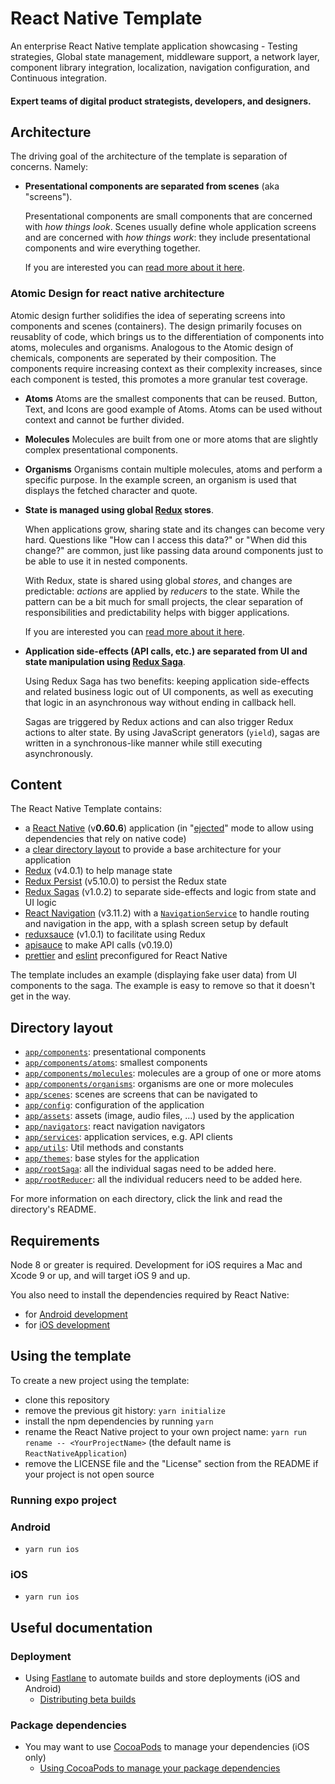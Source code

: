 <div>
  <p>
    <h1 align="left">React Native Template
    </h1>
  </p>

  <p>
An enterprise React Native template application showcasing - Testing strategies, Global state management, middleware support, a network layer, component library integration, localization, navigation configuration, and Continuous integration.
  </p>
  <p>
    <h4>
      Expert teams of digital product strategists, developers, and designers.
    </h4>
  </p>
</div>

## Architecture

The driving goal of the architecture of the template is separation of concerns. Namely:

- **Presentational components are separated from scenes** (aka "screens").

    Presentational components are small components that are concerned with *how things look*. Scenes usually define whole application screens and are concerned with *how things work*: they include presentational components and wire everything together.
    
    If you are interested you can [read more about it here](https://medium.com/@dan_abramov/smart-and-dumb-components-7ca2f9a7c7d0).
    
### Atomic Design for react native architecture
Atomic design further solidifies the idea of seperating screens into components and scenes (containers). The design primarily focuses on reusablity of code, which brings us to the differentiation of components into atoms, molecules and organisms. Analogous to the Atomic design of chemicals, components are seperated by their composition. The components require increasing context as their complexity increases, since each component is tested, this promotes a more granular test coverage.
        
 - **Atoms**
        Atoms are the smallest components that can be reused. Button, Text, and Icons are good example of Atoms. Atoms can be used without context and cannot be further divided.

- **Molecules**
        Molecules are built from one or more atoms that are slightly complex presentational components.

- **Organisms**
        Organisms contain multiple molecules, atoms and perform a specific purpose. In the example screen, an organism is used that displays the fetched character and quote.

- **State is managed using global [Redux](https://redux.js.org/) stores**.

    When applications grow, sharing state and its changes can become very hard. Questions like "How can I access this data?" or "When did this change?" are common, just like passing data around components just to be able to use it in nested components.
     
    With Redux, state is shared using global *stores*, and changes are predictable: *actions* are applied by *reducers* to the state. While the pattern can be a bit much for small projects, the clear separation of responsibilities and predictability helps with bigger applications.
    
    If you are interested you can [read more about it here](https://redux.js.org/introduction/motivation).
    
- **Application side-effects (API calls, etc.) are separated from UI and state manipulation using [Redux Saga](https://redux-saga.js.org/)**.

    Using Redux Saga has two benefits: keeping application side-effects and related business logic out of UI components, as well as executing that logic in an asynchronous way without ending in callback hell.
    
    Sagas are triggered by Redux actions and can also trigger Redux actions to alter state. By using JavaScript generators (`yield`), sagas are written in a synchronous-like manner while still executing asynchronously.

## Content

The React Native Template contains:

- a [React Native](https://facebook.github.io/react-native/) (v**0.60.6**) application (in "[ejected](https://github.com/react-community/create-react-native-app/blob/master/EJECTING.md)" mode to allow using dependencies that rely on native code)
- a [clear directory layout](#directory-layout) to provide a base architecture for your application
- [Redux](https://redux.js.org/) (v4.0.1) to help manage state
- [Redux Persist](https://github.com/rt2zz/redux-persist) (v5.10.0) to persist the Redux state
- [Redux Sagas](https://redux-saga.js.org) (v1.0.2) to separate side-effects and logic from state and UI logic
- [React Navigation](https://reactnavigation.org/) (v3.11.2) with a [`NavigationService`](app/services/NavigationService.js) to handle routing and navigation in the app, with a splash screen setup by default
- [reduxsauce](https://github.com/infinitered/reduxsauce) (v1.0.1) to facilitate using Redux
- [apisauce](https://github.com/infinitered/apisauce/) to make API calls (v0.19.0)
- [prettier](https://prettier.io/) and [eslint](https://eslint.org/) preconfigured for React Native

The template includes an example (displaying fake user data) from UI components to the saga. The example is easy to remove so that it doesn't get in the way.

## Directory layout

- [`app/components`](app/components): presentational components
- [`app/components/atoms`](app/components/atoms): smallest components
- [`app/components/molecules`](app/components/molecules): molecules are a group of one or more atoms
- [`app/components/organisms`](app/components/organisms): organisms are one or more molecules
- [`app/scenes`](app/components/scenes): scenes are screens that can be navigated to
- [`app/config`](app/config): configuration of the application
- [`app/assets`](app/assets): assets (image, audio files, ...) used by the application
- [`app/navigators`](app/navigators): react navigation navigators 
- [`app/services`](app/services): application services, e.g. API clients
- [`app/utils`](app/utils): Util methods and constants
- [`app/themes`](app/themes): base styles for the application
- [`app/rootSaga`](app/rootSaga): all the individual sagas need to be added here.
- [`app/rootReducer`](app/rootReducer): all the individual reducers need to be added here.

For more information on each directory, click the link and read the directory's README.

## Requirements

Node 8 or greater is required. Development for iOS requires a Mac and Xcode 9 or up, and will target iOS 9 and up.

You also need to install the dependencies required by React Native:

- for [Android development](https://facebook.github.io/react-native/docs/getting-started.html#installing-dependencies-3)
- for [iOS development](https://facebook.github.io/react-native/docs/getting-started.html#installing-dependencies)


## Using the template

To create a new project using the template:

- clone this repository
- remove the previous git history: `yarn initialize`
- install the npm dependencies by running `yarn`
- rename the React Native project to your own project name: `yarn run rename -- <YourProjectName>` (the default name is `ReactNativeApplication`)
- remove the LICENSE file and the "License" section from the README if your project is not open source


### Running expo project

### Android
 - `yarn run ios`

### iOS
- `yarn run ios`

 
## Useful documentation

### Deployment

- Using [Fastlane](https://fastlane.tools/) to automate builds and store deployments (iOS and Android)
  - [Distributing beta builds](docs/beta%20builds.md)

### Package dependencies

- You may want to use [CocoaPods](https://cocoapods.org/) to manage your dependencies (iOS only) 
  - [Using CocoaPods to manage your package dependencies](docs/setup%20cocoapods.md)
